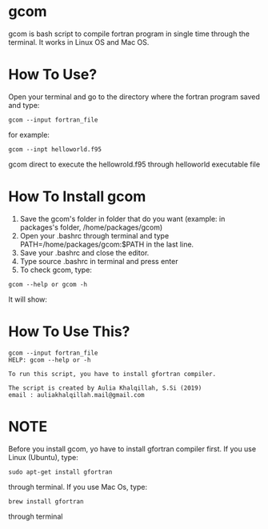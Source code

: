 # gcom
gcom is bash script to compile fortran program in single time through the terminal. It works in Linux OS and Mac OS.
# How To Use?
Open your terminal and go to the directory where the fortran program saved and type:
```
gcom --input fortran_file
```
for example:
```
gcom --inpt helloworld.f95
```
gcom direct to execute the hellowrold.f95 through helloworld executable file
# How To Install gcom
1. Save the gcom's folder in folder that do you want (example: in packages's folder, /home/packages/gcom)
2. Open your .bashrc through terminal and type PATH=/home/packages/gcom:$PATH in the last line. 
3. Save your .bashrc and close the editor.
4. Type source .bashrc in terminal and press enter
5. To check gcom, type:
```
gcom --help or gcom -h
```
It will show:
# How To Use This?
```
gcom --input fortran_file
HELP: gcom --help or -h

To run this script, you have to install gfortran compiler.

The script is created by Aulia Khalqillah, S.Si (2019)
email : auliakhalqillah.mail@gmail.com
```
# NOTE
Before you install gcom, yo have to install gfortran compiler first. If you use Linux (Ubuntu), type:
```
sudo apt-get install gfortran
```
through terminal. If you use Mac Os, type:
```
brew install gfortran
```
through terminal

